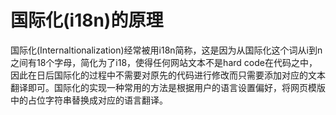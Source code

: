 # 国际化(i18n)的原理

国际化(Internaltionalization)经常被用i18n简称，这是因为从国际化这个词从i到n之间有18个字母，简化为了i18，使得任何网站文本不是hard code在代码之中，因此在日后国际化的过程中不需要对原先的代码进行修改而只需要添加对应的文本翻译即可。国际化的实现一种常用的方法是根据用户的语言设置偏好，将网页模版中的占位字符串替换成对应的语言翻译。
